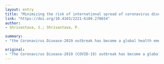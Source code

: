 ```yaml
---
layout: entry
title: "Minimizing the risk of international spread of coronavirus disease 2019 (COVID-19) outbreak by targeting travelers"
link: "https://doi.org/10.4103/2221-6189.278654"
author:
- Shrivastava, S.; Shrivastava, P.

summary:
- "the Coronavirus Disease-2019 outbreak has become a global health emergency. It has been declared as a Public Health Emergency of International Concern on 30 January 2020. Out of the 395 cases detected in other nations, 165 (41.8%) have a positive history of travel to China. The outbreak has created an alarm across the globe as the causative virus is novel in nature. Strengthening of standard infection control practices and adoption of preventive measures for travelers can significantly minimize the threat of further transmission of the disease."

original:
- "The Coronavirus Disease-2019 (COVID-19) outbreak has become a global health emergency owing to its magnitude, attributed deaths, and its propensity to spread across the world. In-fact, owing to its quick spread across international boundaries and the resulting caseload, the disease has been declared as a Public Health Emergency of International Concern on 30 January 2020. It is worth noting that out of the 395 cases detected in other nations, 165 (41.8%) have a positive history of travel to China. As of now, the World Health Organization has not recommended for any restrictions on the travel or trade aspects, but has clearly specified that implementation of International Health Regulations should be strictly done at the airports and seaports. In conclusion, the COVID- 19 outbreak has created an alarm across the globe as the causative virus is novel in nature. However, strengthening of standard infection control practices and adoption of preventive measures for travelers can significantly minimize the threat of further transmission of the disease."
---
```


